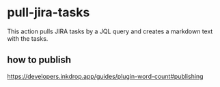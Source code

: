 # pull-jira-tasks

This action pulls JIRA tasks by a JQL query and creates a markdown text with the tasks.

## how to publish

https://developers.inkdrop.app/guides/plugin-word-count#publishing
